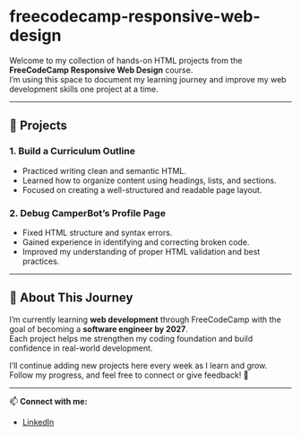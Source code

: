 # freecodecamp-responsive-web-design
Welcome to my collection of hands-on HTML projects from the **FreeCodeCamp Responsive Web Design** course.  
I’m using this space to document my learning journey and improve my web development skills one project at a time.

---

## 🧱 Projects

### 1. **Build a Curriculum Outline**
- Practiced writing clean and semantic HTML.  
- Learned how to organize content using headings, lists, and sections.  
- Focused on creating a well-structured and readable page layout.  

### 2. **Debug CamperBot’s Profile Page**
- Fixed HTML structure and syntax errors.  
- Gained experience in identifying and correcting broken code.  
- Improved my understanding of proper HTML validation and best practices.  

---

## 🧠 About This Journey
I’m currently learning **web development** through FreeCodeCamp with the goal of becoming a **software engineer by 2027**.  
Each project helps me strengthen my coding foundation and build confidence in real-world development.  

I’ll continue adding new projects here every week as I learn and grow.  
Follow my progress, and feel free to connect or give feedback! 🚀

---

📫 **Connect with me:**  
- [LinkedIn]((https://www.linkedin.com/in/ahmed-bashir-053237354/))  


